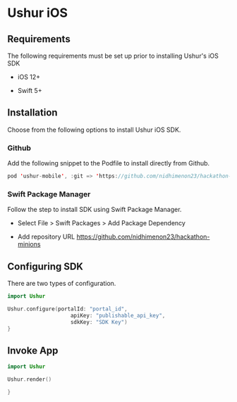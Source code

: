 Ushur iOS
=============

Requirements
------------

The following requirements must be set up prior to installing Ushur's iOS SDK

-   iOS 12+

-   Swift 5+

Installation
------------

Choose from the following options to install Ushur iOS SDK.

### Github

Add the following snippet to the Podfile to install directly from Github.

```swift
pod 'ushur-mobile', :git => 'https://github.com/nidhimenon23/hackathon-minions', :tag => '1.0.28'
```


### Swift Package Manager

Follow the step to install SDK using Swift Package Manager.

-   Select File > Swift Packages > Add Package Dependency

-   Add repository URL https://github.com/nidhimenon23/hackathon-minions


Configuring SDK
---------------

There are two types of configuration.


```swift
import Ushur

Ushur.configure(portalId: "portal_id",
                    apiKey: "publishable_api_key",
                    sdkKey: "SDK Key")
}
```

Invoke App
---------------



```swift
import Ushur

Ushur.render()

}
```

